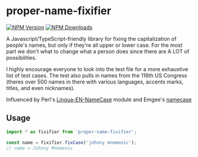 # proper-name-fixifier

[![NPM Version][npm-image]][npm-url]
[![NPM Downloads][downloads-image]][downloads-url]

A Javascript/TypeScript-friendly library for fixing the capitalization of people's names, but only if they're all upper or lower case. For the most part we don't what to change what a person does since there are A LOT of possibilities.

I highly encourage everyone to look into the test file for a more exhaustive list of test cases.  The test also pulls in names from the 116th US Congress (theres over 500 names in there with various languages, accents marks, titles, and even nicknames).

Influenced by Perl's [Lingua-EN-NameCase](https://metacpan.org/pod/Lingua::EN::NameCase) module and Emgee's [namecase](https://github.com/emgee3/namecase)

## Usage

```JavaScript
import * as fixifier from 'proper-name-fixifier';

const name = fixifier.fixCase('johnny mnemonic');
// name = Johnny Mnemonic
```

[npm-image]: https://img.shields.io/npm/v/proper-name-fixifier.svg?style=flat
[npm-url]: https://npmjs.org/package/proper-name-fixifier
[downloads-image]: https://img.shields.io/npm/dm/proper-name-fixifier.svg
[downloads-url]: https://npmjs.org/package/proper-name-fixifier
